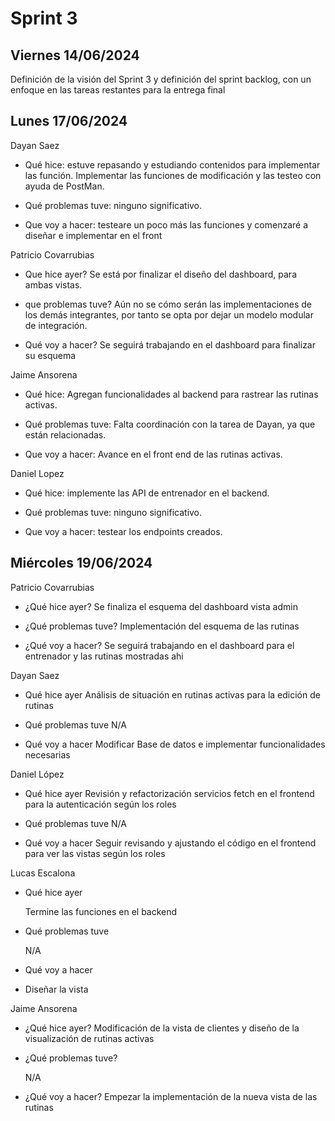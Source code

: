 # Sprint 3

## Viernes 14/06/2024

Definición de la visión del Sprint 3 y definición del sprint backlog, con un enfoque en las tareas restantes para la entrega final

## Lunes 17/06/2024

Dayan Saez

- Qué hice: estuve repasando y estudiando contenidos para implementar las función. Implementar las funciones de modificación y las testeo con ayuda de PostMan.

- Qué problemas tuve: ninguno significativo.

- Que voy a hacer: testeare un poco más las funciones y comenzaré a diseñar e implementar en el front

Patricio Covarrubias

- Que hice ayer?
  Se está por finalizar el diseño del dashboard, para ambas vistas.

- que problemas tuve?
  Aún no se cómo serán las implementaciones de los demás integrantes, por tanto se opta por dejar un modelo modular de integración.

- Qué voy a hacer?
  Se seguirá trabajando en el dashboard para finalizar su esquema

Jaime Ansorena

- Qué hice: Agregan funcionalidades al backend para rastrear las rutinas activas.

- Qué problemas tuve: Falta coordinación con la tarea de Dayan, ya que están relacionadas.

- Que voy a hacer: Avance en el front end de las rutinas activas.

Daniel Lopez

- Qué hice: implemente las API de entrenador en el backend.

- Qué problemas tuve: ninguno significativo.

- Que voy a hacer: testear los endpoints creados.

## Miércoles 19/06/2024

Patricio Covarrubias

- ¿Qué hice ayer? Se finaliza el esquema del dashboard vista admin 

- ¿Qué problemas tuve?
  Implementación del esquema de las rutinas 

- ¿Qué voy a hacer?
  Se seguirá trabajando en el dashboard para el entrenador y las rutinas mostradas ahi

Dayan Saez

- Qué hice ayer
  Análisis de situación en rutinas activas para la edición de rutinas

- Qué problemas tuve
  N/A

- Qué voy a hacer
  Modificar Base de datos e implementar funcionalidades necesarias

Daniel López

- Qué hice ayer
  Revisión y refactorización servicios fetch en el frontend para la autenticación según los roles

- Qué problemas tuve
  N/A

- Qué voy a hacer
  Seguir revisando y ajustando el código en el frontend para ver las vistas según los roles

Lucas Escalona

- Qué hice ayer
  
  Termine las funciones en el backend
- Qué problemas tuve 
  
  N/A
- Qué voy a hacer
- Diseñar la vista

Jaime Ansorena

- ¿Qué hice ayer? Modificación de la vista de clientes y diseño de la visualización de rutinas activas

- ¿Qué problemas tuve? 
  
  N/A

- ¿Qué voy a hacer?
  Empezar la implementación de la nueva vista de las rutinas
